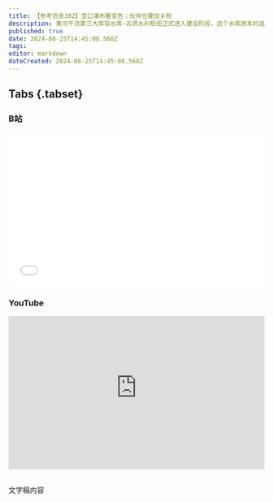 ```yaml
---
title: 【参考信息302】壶口瀑布要变色；伙伴也要加关税
description: 黄河干流第三大库容水库—古贤水利枢纽正式进入建设阶段，这个水库原本的选址要淹掉“世界第一大黄色瀑布”壶口瀑布，后来调整了选址。外需回暖拉动外贸数据好转，近来中间品贸易被反复提及。集成电路进入复苏周期，台积电再次涨价，大客户也同意了，市值首次破了万亿美元。今年以来，部分一带一路国家也加征关税，不少波及中国，很大程度上大家是竞争关系。内需不振，内贸水运运价连续下跌一年半，一些航运公司内贸船去跑外贸。
published: true
date: 2024-08-25T14:45:08.568Z
tags: 
editor: markdown
dateCreated: 2024-08-25T14:45:08.568Z
---
```


## Tabs {.tabset}
### B站
<div style="position: relative; padding: 30% 45%;">
<iframe style="position: absolute; width: 100%; height: 100%; left: 0; top: 0;" src="//player.bilibili.com/player.html?&bvid=BV1Sb421E78Y&page=1&as_wide=1&high_quality=1&danmaku=1&autoplay=0" scrolling="no" border="0" frameborder="no" framespacing="0" allowfullscreen="true"></iframe>
</div>

### YouTube
<div style="position: relative; padding: 30% 45%;">
<iframe style="position: absolute; top: 0; left: 0; width: 100%; height: 100%;" src="https://www.youtube-nocookie.com/embed/YouTubeVID" title="YouTube video player" frameborder="0" allow="accelerometer; autoplay; clipboard-write; encrypted-media; gyroscope; picture-in-picture" allowfullscreen></iframe>
</div>

## 

文字稿内容

